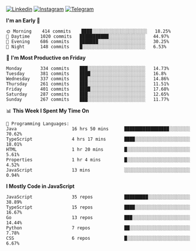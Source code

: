 [![Linkedin](https://img.shields.io/badge/-Archie-blue?style=flat-square&labelColor=gray&logo=Linkedin&logoColor=white&link=https://www.linkedin.com/in/archisdi)](https://www.linkedin.com/in/archisdi)
[![Instagram](https://img.shields.io/badge/-@archisdi-orange?style=flat-square&labelColor=gray&logo=Instagram&logoColor=white&link=https://www.instagram.com/archisdi)](https://www.instagram.com/archisdi)
[![Telegram](https://img.shields.io/badge/-aai-informational?style=flat-square&labelColor=gray&logo=telegram&logoColor=white&link=https://t.me/archisdi)](https://t.me/archisdi)

<!--START_SECTION:waka-->
**I'm an Early 🐤** 

```text
🌞 Morning    414 commits    ████░░░░░░░░░░░░░░░░░░░░░   18.25% 
🌆 Daytime    1020 commits   ███████████░░░░░░░░░░░░░░   44.97% 
🌃 Evening    686 commits    ███████░░░░░░░░░░░░░░░░░░   30.25% 
🌙 Night      148 commits    █░░░░░░░░░░░░░░░░░░░░░░░░   6.53%

```
📅 **I'm Most Productive on Friday** 

```text
Monday       334 commits    ███░░░░░░░░░░░░░░░░░░░░░░   14.73% 
Tuesday      381 commits    ████░░░░░░░░░░░░░░░░░░░░░   16.8% 
Wednesday    337 commits    ███░░░░░░░░░░░░░░░░░░░░░░   14.86% 
Thursday     261 commits    ███░░░░░░░░░░░░░░░░░░░░░░   11.51% 
Friday       401 commits    ████░░░░░░░░░░░░░░░░░░░░░   17.68% 
Saturday     287 commits    ███░░░░░░░░░░░░░░░░░░░░░░   12.65% 
Sunday       267 commits    ███░░░░░░░░░░░░░░░░░░░░░░   11.77%

```


📊 **This Week I Spent My Time On** 

```text
💬 Programming Languages: 
Java                     16 hrs 50 mins      █████████████████░░░░░░░░   70.62% 
TypeScript               4 hrs 17 mins       ████░░░░░░░░░░░░░░░░░░░░░   18.01% 
HTML                     1 hr 20 mins        █░░░░░░░░░░░░░░░░░░░░░░░░   5.61% 
Properties               1 hr 4 mins         █░░░░░░░░░░░░░░░░░░░░░░░░   4.52% 
JavaScript               13 mins             ░░░░░░░░░░░░░░░░░░░░░░░░░   0.94%

```

**I Mostly Code in JavaScript** 

```text
JavaScript               35 repos            █████████░░░░░░░░░░░░░░░░   38.89% 
TypeScript               15 repos            ████░░░░░░░░░░░░░░░░░░░░░   16.67% 
Go                       13 repos            ███░░░░░░░░░░░░░░░░░░░░░░   14.44% 
Python                   7 repos             ██░░░░░░░░░░░░░░░░░░░░░░░   7.78% 
CSS                      6 repos             █░░░░░░░░░░░░░░░░░░░░░░░░   6.67%

```



<!--END_SECTION:waka-->